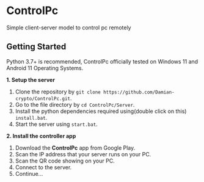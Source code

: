 # ControlPc
Simple client-server model to control pc remotely

## Getting Started
Python 3.7+ is recommended, ControlPc officially tested on Windows 11 and Android 11 Operating Systems.

**1. Setup the server**

1. Clone the repository by `git clone https://github.com/Damian-crypto/ControlPc.git`.
2. Go to the file directory by `cd ControlPc/Server`.
3. Install the python dependencies required using(double click on this) `install.bat`.
4. Start the server using `start.bat`.

**2. Install the controller app**

1. Download the **ControlPc** app from Google Play.
2. Scan the IP address that your server runs on your PC.
3. Scan the QR code showing on your PC.
4. Connect to the server.
5. Continue...
